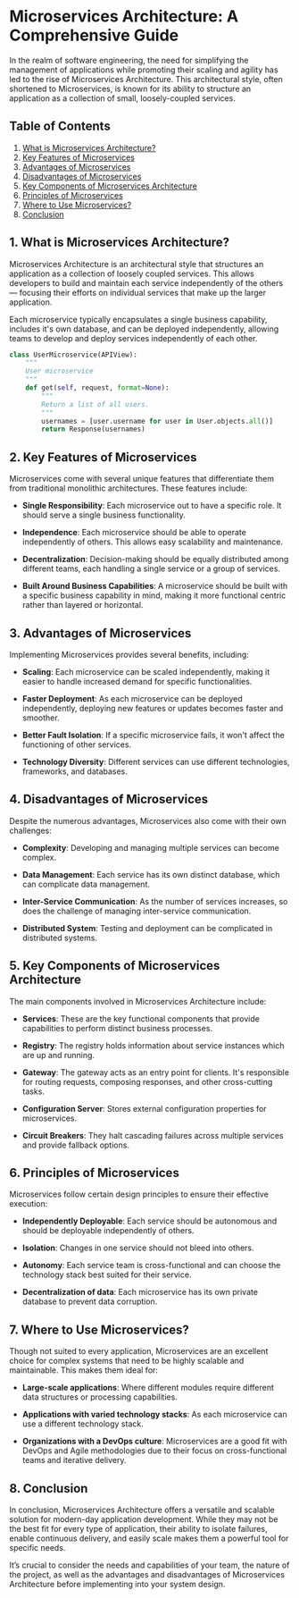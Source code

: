 ---
---
# Microservices Architecture: A Comprehensive Guide

In the realm of software engineering, the need for simplifying the management of applications while promoting their scaling and agility has led to the rise of Microservices Architecture. This architectural style, often shortened to Microservices, is known for its ability to structure an application as a collection of small, loosely-coupled services. 

## Table of Contents
1. [What is Microservices Architecture?](#section1)
2. [Key Features of Microservices](#section2)
3. [Advantages of Microservices](#section3)
4. [Disadvantages of Microservices](#section4)
5. [Key Components of Microservices Architecture](#section5)
6. [Principles of Microservices](#section6)
7. [Where to Use Microservices?](#section7)
8. [Conclusion](#section8)

<a name="section1"></a>
## 1. What is Microservices Architecture?  

Microservices Architecture is an architectural style that structures an application as a collection of loosely coupled services. This allows developers to build and maintain each service independently of the others — focusing their efforts on individual services that make up the larger application.

Each microservice typically encapsulates a single business capability, includes it's own database, and can be deployed independently, allowing teams to develop and deploy services independently of each other.

```python
class UserMicroservice(APIView):
    """
    User microservice
    """
    def get(self, request, format=None):
        """
        Return a list of all users.
        """
        usernames = [user.username for user in User.objects.all()]
        return Response(usernames)
```

<a name="section2"></a>
## 2. Key Features of Microservices

Microservices come with several unique features that differentiate them from traditional monolithic architectures. These features include:

- **Single Responsibility**: Each microservice out to have a specific role. It should serve a single business functionality.

- **Independence**: Each microservice should be able to operate independently of others. This allows easy scalability and maintenance.

- **Decentralization**: Decision-making should be equally distributed among different teams, each handling a single service or a group of services.

- **Built Around Business Capabilities**: A microservice should be built with a specific business capability in mind, making it more functional centric rather than layered or horizontal.

<a name="section3"></a>
## 3. Advantages of Microservices

Implementing Microservices provides several benefits, including:

- **Scaling**: Each microservice can be scaled independently, making it easier to handle increased demand for specific functionalities.

- **Faster Deployment**: As each microservice can be deployed independently, deploying new features or updates becomes faster and smoother.

- **Better Fault Isolation**: If a specific microservice fails, it won't affect the functioning of other services.

- **Technology Diversity**: Different services can use different technologies, frameworks, and databases.

<a name="section4"></a>
## 4. Disadvantages of Microservices

Despite the numerous advantages, Microservices also come with their own challenges:

- **Complexity**: Developing and managing multiple services can become complex.

- **Data Management**: Each service has its own distinct database, which can complicate data management.

- **Inter-Service Communication**: As the number of services increases, so does the challenge of managing inter-service communication.

- **Distributed System**: Testing and deployment can be complicated in distributed systems.

<a name="section5"></a>
## 5. Key Components of Microservices Architecture

The main components involved in Microservices Architecture include:

- **Services**: These are the key functional components that provide capabilities to perform distinct business processes.

- **Registry**: The registry holds information about service instances which are up and running.

- **Gateway**: The gateway acts as an entry point for clients. It's responsible for routing requests, composing responses, and other cross-cutting tasks.
    
- **Configuration Server**: Stores external configuration properties for microservices.
    
- **Circuit Breakers**: They halt cascading failures across multiple services and provide fallback options.

<a name="section6"></a>
## 6. Principles of Microservices

Microservices follow certain design principles to ensure their effective execution:

- **Independently Deployable**: Each service should be autonomous and should be deployable independently of others.

- **Isolation**: Changes in one service should not bleed into others.

- **Autonomy**: Each service team is cross-functional and can choose the technology stack best suited for their service.

- **Decentralization of data**: Each microservice has its own private database to prevent data corruption.

<a name="section7"></a>
## 7. Where to Use Microservices?

Though not suited to every application, Microservices are an excellent choice for complex systems that need to be highly scalable and maintainable. This makes them ideal for:

- **Large-scale applications**: Where different modules require different data structures or processing capabilities.
    
- **Applications with varied technology stacks**: As each microservice can use a different technology stack.
    
- **Organizations with a DevOps culture**: Microservices are a good fit with DevOps and Agile methodologies due to their focus on cross-functional teams and iterative delivery.

<a name="section8"></a>
## 8. Conclusion

In conclusion, Microservices Architecture offers a versatile and scalable solution for modern-day application development. While they may not be the best fit for every type of application, their ability to isolate failures, enable continuous delivery, and easily scale makes them a powerful tool for specific needs.

It’s crucial to consider the needs and capabilities of your team, the nature of the project, as well as the advantages and disadvantages of Microservices Architecture before implementing into your system design.